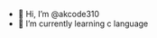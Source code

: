 - 👋 Hi, I’m @akcode310
- 🌱 I’m currently learning c language



<!---
akcode310/akcode310 is a ✨ special ✨ repository because its `README.md` (this file) appears on your GitHub profile.
You can click the Preview link to take a look at your changes.
--->
